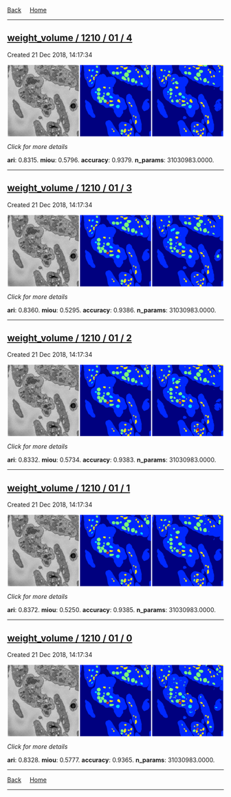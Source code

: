 
[Back](..)&nbsp;&nbsp;&nbsp;&nbsp;&nbsp;[Home](https://leapmanlab.github.io/snapshots)

---

<div class="summary"><a href="4"><h2>weight_volume / 1210 / 01 / 4</h2></a><p>Created 21 Dec 2018, 14:17:34
</p><a href="4"><img src="4/media/summary.png" align="center"></a><p>
<i>Click for more details</i>
</p></div>

**ari**: 0.8315. **miou**: 0.5796. **accuracy**: 0.9379. **n_params**: 31030983.0000. 

---

<div class="summary"><a href="3"><h2>weight_volume / 1210 / 01 / 3</h2></a><p>Created 21 Dec 2018, 14:17:34
</p><a href="3"><img src="3/media/summary.png" align="center"></a><p>
<i>Click for more details</i>
</p></div>

**ari**: 0.8360. **miou**: 0.5295. **accuracy**: 0.9386. **n_params**: 31030983.0000. 

---

<div class="summary"><a href="2"><h2>weight_volume / 1210 / 01 / 2</h2></a><p>Created 21 Dec 2018, 14:17:34
</p><a href="2"><img src="2/media/summary.png" align="center"></a><p>
<i>Click for more details</i>
</p></div>

**ari**: 0.8332. **miou**: 0.5734. **accuracy**: 0.9383. **n_params**: 31030983.0000. 

---

<div class="summary"><a href="1"><h2>weight_volume / 1210 / 01 / 1</h2></a><p>Created 21 Dec 2018, 14:17:34
</p><a href="1"><img src="1/media/summary.png" align="center"></a><p>
<i>Click for more details</i>
</p></div>

**ari**: 0.8372. **miou**: 0.5250. **accuracy**: 0.9385. **n_params**: 31030983.0000. 

---

<div class="summary"><a href="0"><h2>weight_volume / 1210 / 01 / 0</h2></a><p>Created 21 Dec 2018, 14:17:34
</p><a href="0"><img src="0/media/summary.png" align="center"></a><p>
<i>Click for more details</i>
</p></div>

**ari**: 0.8328. **miou**: 0.5777. **accuracy**: 0.9365. **n_params**: 31030983.0000. 

---

[Back](..)&nbsp;&nbsp;&nbsp;&nbsp;&nbsp;[Home](https://leapmanlab.github.io/snapshots)

---